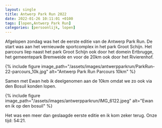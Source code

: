 ```yaml
---
layout: single
title: Antwerp Park Run 2022
date: 2022-01-26 10:11:01 +0100
tags: [lopen,Antwerp Park Run]
categories: [persoonlijk, lopen]
---
```

Afgelopen zondag was het de eerste editie van de Antwerp Park Run. De start was aan het vernieuwde sportcomplex in het park Groot Schijn. Het parcours liep naast het park Groot Schijn ook door het domein Ertbrugge, het gemeentepark Bremweide en voor de 20km ook door het Rivierenhof.

{% include figure image_path="/assets/images/antwerpparkrun/ParkRun-22-parcours_10k.jpg" alt="Antwerp Park Run Parcours 10km" %}

Samen met Ewan heb ik deelgenomen aan de 10km omdat we zo ook via den Bosuil konden lopen.

{% include figure image_path="/assets/images/antwerpparkrun/IMG_6122.jpeg" alt="Ewan en ik op den bosuil" %}

Het was een meer dan geslaagde eerste editie en ik kom zeker terug.
Onze tijd: 54:21.